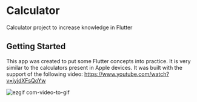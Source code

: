 # Calculator

Calculator project to increase knowledge in Flutter

## Getting Started

This app was created to put some Flutter concepts into practice. It is very similar to the calculators present in Apple devices.
It was built with the support of the following video: https://www.youtube.com/watch?v=jyjdXFsQoYw

![ezgif com-video-to-gif](https://github.com/lucasvini382/calculator_flutter/assets/77305388/993a8c16-c606-4196-bb56-7c79eadd71df)

